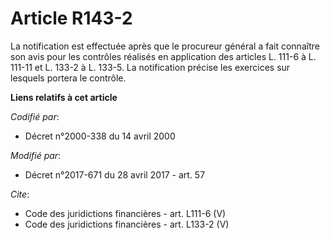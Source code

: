 # Article R143-2

La notification est effectuée après que le procureur général a fait connaître son avis pour les contrôles réalisés en
application des articles L. 111-6 à L. 111-11 et L. 133-2 à L. 133-5. La notification précise les exercices sur lesquels
portera le contrôle.

**Liens relatifs à cet article**

_Codifié par_:

  - Décret n°2000-338 du 14 avril 2000

_Modifié par_:

  - Décret n°2017-671 du 28 avril 2017 - art. 57

_Cite_:

  - Code des juridictions financières - art. L111-6 (V)
  - Code des juridictions financières - art. L133-2 (V)

